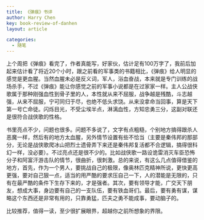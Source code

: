 ```yaml
---
title: 《弹痕》书评
author: Harry Chen
key: book-review-of-danhen
layout: article

categories:
  - 随笔
---
```


  上个周把《弹痕》看完了，作者真能写，好家伙，估计足有100万字了，我前后加起来估计看了将近20个小时，跟之前看的军事类的书籍相比，《弹痕》给人明显的感觉是更血腥。当然血腥未必是反义词，军人，浴血奋战，本来就是专门训练的战场杀手，不过《弹痕》能让你感觉之前的军事小说都是在过家家一样。主人公战侠歌属于那种刚强血性到骨子里的人，本性就从来不屈服，战争越是残酷，斗志越强，从来不屈服，宁可同归于尽，也绝不低头求饶。从来没拿命当回事，算是天下第一号亡命徒。闪烁目光，不受尘埃半点，淋漓血性，方知忠勇三分，这副对联还是很符合战侠歌的性格。

  书里亮点不少，问题也很多。问题不多说了，文字有点粗糙，个别地方搞得跟杀人恶魔一样，然后有的地方太血腥，另外情节设置有些不恰当（主要是秦伟邦的那部分，无论是战侠歌爬冰山把烈士遗骨弄下来还是秦伟邦复活都不合逻辑，搞得很科幻一样，没必要）。不过亮点还是很不少的。比如战侠歌一路设诡雷消灭车臣恐怖分子和阿富汗游击队的情节，很曲折，很刺激。总的来说，有这么几点值得借鉴的地方，首先，作为一个男人，要挑战自己的极限，像奥林匹克精神所说，更快更高更强，要对自己狠一点，适当的用严酷的要求压自己一下，人的潜能是无限的，只有在最严酷的条件下生存下来的，才是强者。其次，要有领导才能，广交天下朋友，想成大事，身边要有自己的一支队伍，要有铁血哥们。最后，要有勇有谋，谋略这个东西还是非常有用的，只靠勇猛，匹夫之勇不能成事，要动脑子的。

  比较推荐，值得一读，至少很扩展眼界，超越你之前所想象的界限。
